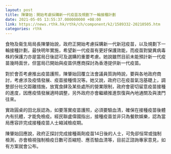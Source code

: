 ```yaml
---
layout: post
title: 陳肇始：開始考慮採購新一代疫苗及規劃下一輪接種計劃
date: 2021-05-05 13:55:37.000000000 +08:00
link: https://news.rthk.hk/rthk/ch/component/k2/1589332-20210505.htm
categories: rthk
---
```


食物及衞生局局長陳肇始說，政府正開始考慮採購新一代新冠疫苗，以及規劃下一輪接種計劃，最快明年實施，希望新一代疫苗有更好保護效能，而疫苗對變異病毒株的保護力亦是當局日後認可及選購的重要考慮。她說雖然目前未能預計新一代疫苗幾時面世，但當局已開始與疫苗供應商探討為香港提供新一代疫苗。

對於會否考慮推出疫苗護照，陳肇始回覆立法會議員質詢時說，要與各地政府商討，考慮涉及疫情發展、疫苗接種情況等。她又說，政府已在疫苗氣泡基礎上，調整部分社交距離措施，放寬食肆及某些處所的營業限制，政府會密切留意疫苗接種的進度，因應疫情發展適時調整，另外政府亦會繼續推進恢復與內地通關及與澳門往來。

實政圓桌的田北辰認為，如要落實疫苗護照，必須要驗血清，確保在接種疫苗後體內有抗體，才能免檢疫。經民聯盧偉國指出，接種疫苗並非只為餐飲娛樂，認為當局應容許完成接種疫苗人士縮減檢疫期。

陳肇始回應說，政府正探討完成接種兩劑疫苗14日後的人士，可免卻恒常或強制檢測，亦會檢視強制檢疫日數可否縮短、應否驗血清等，目前正諮詢專家意見，如有方案就會公布。
